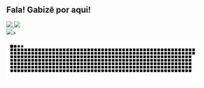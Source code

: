 ## Fala! Gabizê por aqui! 
 <div>
  <a href="https://github.com/devgabize">
  <img height="160em" src="https://github-readme-stats.vercel.app/api?username=devGabize&show_icons=true&theme=algolia&include_all_commits=true&count_private=true"/>
  <img height="160em" src="https://github-readme-stats.vercel.app/api/top-langs/?username=devGabize&layout=compact&langs_count=7&theme=algolia"/>
</div>
 
<div> 
 <! <a href="" target="_blank"><img src="https://img.shields.io/badge/-Instagram-%23E4405F?style=for-the-badge&logo=instagram&logoColor=white" target="_blank"></a>>
 
  ![Snake animation](https://github.com/devgabize/devgabize/blob/output/github-contribution-grid-snake.svg)
 
</div>
